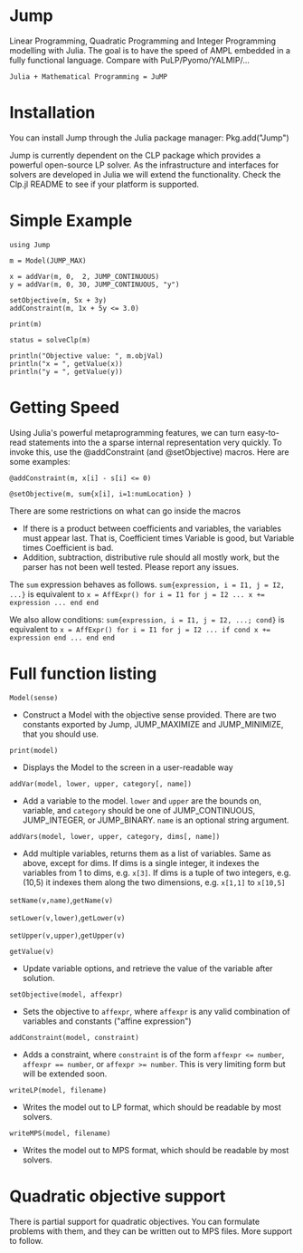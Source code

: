 Jump
====

Linear Programming, Quadratic Programming and Integer Programming 
modelling with Julia. The goal is to have the speed of AMPL embedded in
a fully functional language. Compare with PuLP/Pyomo/YALMIP/...

    Julia + Mathematical Programming = JuMP

# Installation

You can install Jump through the Julia package manager:
    Pkg.add("Jump")
    
Jump is currently dependent on the CLP package which provides a powerful
open-source LP solver. As the infrastructure and interfaces for solvers
are developed in Julia we will extend the functionality. Check the Clp.jl
README to see if your platform is supported.

# Simple Example

    using Jump

    m = Model(JUMP_MAX)

    x = addVar(m, 0,  2, JUMP_CONTINUOUS)
    y = addVar(m, 0, 30, JUMP_CONTINUOUS, "y")

    setObjective(m, 5x + 3y)
    addConstraint(m, 1x + 5y <= 3.0)
    
    print(m)
    
    status = solveClp(m)
    
    println("Objective value: ", m.objVal)
    println("x = ", getValue(x))
    println("y = ", getValue(y))
    
# Getting Speed

Using Julia's powerful metaprogramming features, we can turn easy-to-read
statements into the a sparse internal representation very quickly. To 
invoke this, use the @addConstraint (and @setObjective) macros. Here are some examples:

    @addConstraint(m, x[i] - s[i] <= 0)
    
	@setObjective(m, sum{x[i], i=1:numLocation} )
    
There are some restrictions on what can go inside the macros
 * If there is a product between coefficients and variables, the variables
   must appear last. That is, Coefficient times Variable is good, but 
   Variable times Coefficient is bad.
 * Addition, subtraction, distributive rule should all mostly work, 
   but the parser has not been well tested. Please report any issues.

The ``sum`` expression behaves as follows.
``sum{expression, i = I1, j = I2, ...}`` is equivalent to
``x = AffExpr()
  for i = I1
    for j = I2
	  ...
	    x += expression
      ...
	end
  end
``

We also allow conditions:
``sum{expression, i = I1, j = I2, ...; cond}`` is equivalent to
``x = AffExpr()
  for i = I1
    for j = I2
	  ...
	    if cond
		  x += expression
		end
      ...
	end
  end
``

# Full function listing

`Model(sense)` 
 * Construct a Model with the objective sense provided. There are two
   constants exported by Jump, JUMP_MAXIMIZE and JUMP_MINIMIZE, that
   you should use.
 

`print(model)`
 * Displays the Model to the screen in a user-readable way


`addVar(model, lower, upper, category[, name])`
 * Add a variable to the model. `lower` and `upper` are the bounds on,
   variable, and `category` should be one of JUMP_CONTINUOUS, JUMP_INTEGER,
   or JUMP_BINARY. `name` is an optional string argument.


`addVars(model, lower, upper, category, dims[, name])`
 * Add multiple variables, returns them as a list of variables. Same as
   above, except for dims. If dims is a single integer, it indexes the variables
   from 1 to dims, e.g. `x[3]`. If dims is a tuple of two integers, e.g. (10,5) 
   it indexes them along the two dimensions, e.g. `x[1,1]` to `x[10,5]`

`setName(v,name)`,`getName(v)`

`setLower(v,lower)`,`getLower(v)`

`setUpper(v,upper)`,`getUpper(v)`

`getValue(v)`
 * Update variable options, and retrieve the value of the variable after solution.

`setObjective(model, affexpr)`
 * Sets the objective to `affexpr`, where `affexpr` is any valid combination of 
   variables and constants ("affine expression")

`addConstraint(model, constraint)`
 * Adds a constraint, where `constraint` is of the form `affexpr <= number`, 
   `affexpr == number`, or `affexpr >= number`. This is very limiting form
   but will be extended soon.

`writeLP(model, filename)`
 * Writes the model out to LP format, which should be readable by most solvers.

`writeMPS(model, filename)`
 * Writes the model out to MPS format, which should be readable by most solvers.

# Quadratic objective support

There is partial support for quadratic objectives. You can formulate problems with them, 
and they can be written out to MPS files. More support to follow.
